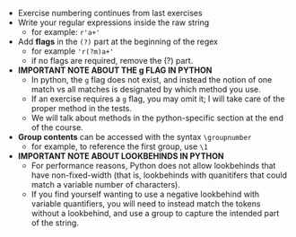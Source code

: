- Exercise numbering continues from last exercises
- Write your regular expressions inside the raw string
  - for example: `r'a+'`
- Add **flags** in the `(?)` part at the beginning of the regex
  - for example `'r(?m)a+'`
  - if no flags are required, remove the (?) part.
- **IMPORTANT NOTE ABOUT THE g FLAG IN PYTHON**
  - In python, the `g` flag does not exist, and instead the notion of one match vs all matches is designated by which method you use.
  - If an exercise requires a `g` flag, you may omit it; I will take care of the proper method in the tests.
  - We will talk about methods in the python-specific section at the end of the course.
- **Group contents** can be accessed with the syntax `\groupnumber`
  - for example, to reference the first group, use `\1`
- **IMPORTANT NOTE ABOUT LOOKBEHINDS IN PYTHON**
  - For performance reasons, Python does not allow lookbehinds that have non-fixed-width (that is, lookbehinds with quanitifers that could match a variable number of characters).
  - If you find yourself wanting to use a negative lookbehind with variable quantifiers, you will need to instead match the tokens without a lookbehind, and use a group to capture the intended part of the string.

